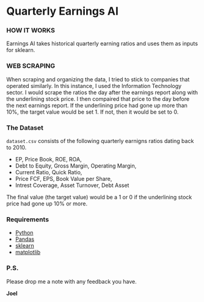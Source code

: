# Quarterly Earnings AI

### HOW IT WORKS
Earnings AI takes historical quarterly earning ratios and uses them as inputs for sklearn.

### WEB SCRAPING
When scraping and organizing the data, I tried to stick to companies that operated similarly.
In this instance, I used the Information Technology sector.
I would scrape the ratios the day after the earnings report along with the underlining stock price.
I then compaired that price to the day before the next earnings report.
If the underlining price had gone up more than 10%, the target value would be set 1. If not, then it would be set to 0.

### The Dataset
`dataset.csv` consists of the following quarterly earnigns ratios dating back to 2010.
- EP, Price Book, ROE, ROA,
- Debt to Equity, Gross Margin, Operating Margin,
- Current Ratio, Quick Ratio,
- Price FCF, EPS, Book Value per Share,
- Intrest Coverage, Asset Turnover, Debt Asset

The final value (the target value) would be a 1 or 0 if the underlining stock price had gone up 10% or more.

### Requirements

-   [Python](https://www.python.org)
-   [Pandas](https://github.com/pydata/pandas)
-   [sklearn](https://scikit-learn.org/stable/)
-   [matplotlib](https://matplotlib.org/)

### P.S.

Please drop me a note with any feedback you have.

**Joel**
